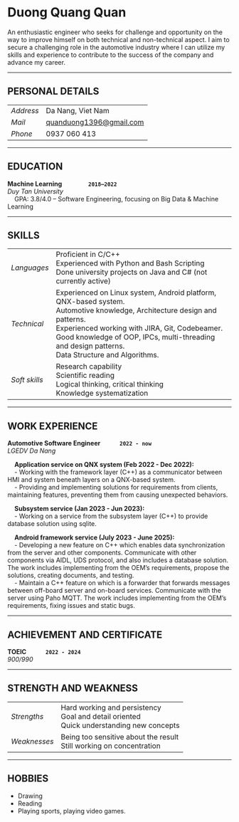 # Duong Quang Quan 

An enthusiastic engineer who seeks for challenge and opportunity on the way to improve
himself on both technical and non-technical aspect. I aim to secure a challenging role in
the automotive industry where I can utilize my skills and experience to contribute to the
success of the company and advance my career.

---
## PERSONAL DETAILS
|||
|---------|----------------------------|
| *Address*  | Da Nang, Viet Nam    |
| *Mail*  | quanduong1396@gmail.com    |
| *Phone* | 0937 060 413               |

---
## EDUCATION

**Machine Learning** &nbsp; &nbsp; &nbsp; &nbsp; &nbsp; &nbsp; &nbsp; **`2018–2022`**  
*Duy Tan University*  
&nbsp;&nbsp;&nbsp;&nbsp;GPA: 3.8/4.0 – Software Engineering, focusing on Big Data & Machine Learning

---
## SKILLS

|   |                                                                  |
|---------------|-------------------------------------------------------------------------------------|
| *Languages*   | Proficient in C/C++  <br> Experienced with Python and Bash Scripting <br> Done university projects on Java and C# (not currently active) |
| *Technical*   | Experienced on Linux system, Android platform, QNX-based system. <br> Automotive knowledge, Architecture design and patterns. <br> Experienced working with JIRA, Git, Codebeamer. <br> Good knowledge of OOP, IPCs, multi-threading and design patterns. <br> Data Structure and Algorithms. |
| *Soft skills* | Research capability <br> Scientific reading <br> Logical thinking, critical thinking <br> Knowledge systematization |

---
## WORK EXPERIENCE

**Automotive Software Engineer** &nbsp; &nbsp; &nbsp; &nbsp; &nbsp; **`2022 - now`**  
*LGEDV Da Nang*  

&nbsp;&nbsp;&nbsp;&nbsp;**Application service on QNX system (Feb 2022 - Dec 2022):**  
&nbsp;&nbsp;&nbsp;&nbsp;- Working with the framework layer (C++) as a communicator between HMI and system beneath layers on a QNX-based system.  
&nbsp;&nbsp;&nbsp;&nbsp;- Providing and implementing solutions for requirements from clients, maintaining features, preventing them from causing unexpected behaviors.

&nbsp;&nbsp;&nbsp;&nbsp;**Subsystem service (Jan 2023 - Jun 2023):**  
&nbsp;&nbsp;&nbsp;&nbsp;- Working on a service from the subsystem layer (C++) to provide database solution using sqlite.

&nbsp;&nbsp;&nbsp;&nbsp;**Android framework service (July 2023 - June 2025):**  
&nbsp;&nbsp;&nbsp;&nbsp;- Developing a new feature on C++ which enables data synchronization from the server and other components. Communicate with other components via AIDL, UDS protocol, and also includes a database solution. The work includes implementing from the OEM’s requirements, propose the solutions, creating documents, and testing.  
&nbsp;&nbsp;&nbsp;&nbsp;- Maintain a C++ feature on which is a forwarder that forwards messages between off-board server and on-board services. Communicate with the server using Paho MQTT. The work includes implementing from the OEM’s requirements, fixing issues and static bugs.

---
## ACHIEVEMENT AND CERTIFICATE

**TOEIC** &nbsp; &nbsp; &nbsp; &nbsp; &nbsp; **`2022 - 2024`**  
*900/990*

---
## STRENGTH AND WEAKNESS

|   |                                                                  |
|---------------|-------------------------------------------------------------------------------------|
| *Strengths*   | Hard working and persistency <br> Goal and detail oriented <br> Quick understanding new concepts|
| *Weaknesses*   | Being too sensitive about the result <br>Still working on concentration |

---
## HOBBIES

- Drawing
- Reading
- Playing sports, playing video games.